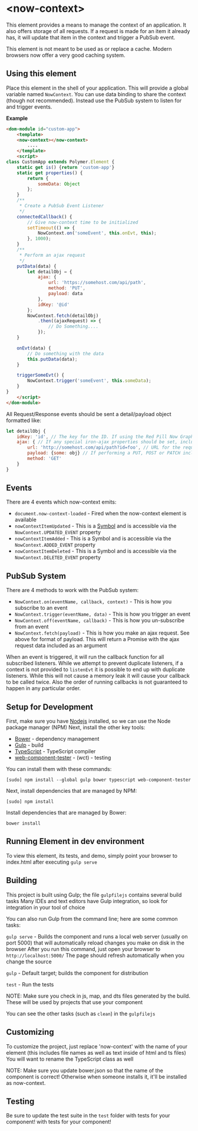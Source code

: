 # <now-context\>

This element provides a means to manage the context of an application. It also offers storage of all
requests. If a request is made for an item it already has, it will update that item in the context and
trigger a PubSub event.

This element is not meant to be used as or replace a cache. Modern browsers now offer a very good caching system.

## Using this element

Place this element in the shell of your application. This will provide a global variable named `NowContext`. You can use data binding to share the context (though not recommended). Instead use the PubSub system to listen for and trigger events.

**Example**
```html
<dom-module id="custom-app">
	<template>
	<now-context></now-context>
		....
	</template>
	<script>
class CustomApp extends Polymer.Element {
	static get is() {return 'custom-app'}
	static get properties() {
		return {
			someData: Object
		};
	}
	/**
	 * Create a PubSub Event Listener
	 */
	connectedCallback() {
		// Give now-context time to be initialized
		setTimeout(() => {
			NowContext.on('someEvent', this.onEvt, this);
		}, 1000);
	}
	/**
	 * Perform an ajax request
	 */
	putData(data) {
		let detailObj = {
			ajax: {
				url: 'https://somehost.com/api/path',
				method: 'PUT',
				payload: data
			},
			idKey: '@id'
		};
		NowContext.fetch(detailObj)
			.then((ajaxRequest) => {
				// Do Something....
			});
	}

	onEvt(data) {
		// Do something with the data
		this.putData(data);
	}

	triggerSomeEvt() {
		NowContext.trigger('someEvent', this.someData);
	}
}
	</script>
</dom-module>
```

All Request/Response events should be sent a detail/payload object formatted like:

```js
let detailObj {
	idKey: 'id', // The key for the ID. If using the Red Pill Now Graph API, it would be '@id'
	ajax: { // If any special iron-ajax properties should be set, include them here
		url: 'http://somehost.com/api/path?id=foo', // URL for the request
		payload: {some: obj} // If performing a PUT, POST or PATCH include the payload
		method: 'GET'
	}
}
```

## Events

There are 4 events which now-context emits:

* `document.now-context-loaded` - Fired when the now-context element is available
* `nowContextItemUpdated` - This is a [Symbol](https://developer.mozilla.org/en-US/docs/Web/JavaScript/Reference/Global_Objects/Symbol) and is accessible via the `NowContext.UPDATED_EVENT` property
* `nowContextItemAdded` - This is a Symbol and is accessible via the `NowContext.ADDED_EVENT` property
* `nowContextItemDeleted` - This is a Symbol and is accessible via the `NowContext.DELETED_EVENT` property

## PubSub System

There are 4 methods to work with the PubSub system:

* `NowContext.on(eventName, callback, context)` - This is how you subscribe to an event
* `NowContext.trigger(eventName, data)` - This is how you trigger an event
* `NowContext.off(eventName, callback)` - This is how you un-subscribe from an event
* `NowContext.fetch(payload)` - This is how you make an ajax request. See above for format of payload. This will return a Promise with the ajax request data included as an argument

When an event is triggered, it will run the callback function for all subscribed listeners. While we attempt to prevent duplicate listeners, if a context is not provided to `listenEvt` it is possible to end up with duplicate listeners. While this will not cause a memory leak it will cause your callback to be called twice. Also the order of running callbacks is not guaranteed to happen in any particular order.

## Setup for Development

First, make sure you have [Nodejs](https://nodejs.org/) installed, so we can use the Node package manager (NPM)
Next, install the other key tools:

* [Bower](http://bower.io/) - dependency management
* [Gulp](http://gulpjs.com/) - build
* [TypeScript](http://www.typescriptlang.org/) - TypeScript compiler
* [web-component-tester](https://github.com/Polymer/web-component-tester) - (wct) - testing

You can install them with these commands:

`[sudo] npm install --global gulp bower typescript web-component-tester`

Next, install dependencies that are managed by NPM:

`[sudo] npm install`

Install dependencies that are managed by Bower:

`bower install`

## Running Element in dev environment

To view this element, its tests, and demo, simply point your browser to index.html after executing `gulp serve`

## Building

This project is built using Gulp; the file `gulpfilejs` contains several build tasks
Many IDEs and text editors have Gulp integration, so look for integration in your tool of choice

You can also run Gulp from the command line; here are some common tasks:

`gulp serve` - Builds the component and runs a local web server (usually on port 5000) that will automatically reload changes you make on disk in the browser
After you run this command, just open your browser to `http://localhost:5000/` The page should refresh automatically when you change the source

`gulp` - Default target; builds the component for distribution

`test` - Run the tests

NOTE: Make sure you check in js, map, and dts files generated by the build. These will be used by projects that use your component

You can see the other tasks (such as `clean`) in the `gulpfilejs`

## Customizing

To customize the project, just replace 'now-context' with the name of your element (this includes file names as well as text inside of html and ts files)
You will want to rename the TypeScript class as well

NOTE: Make sure you update bower.json so that the name of the component is correct! Otherwise when someone installs it, it'll be installed as now-context.

## Testing

Be sure to update the test suite in the `test` folder with tests for your component!
with tests for your component!
